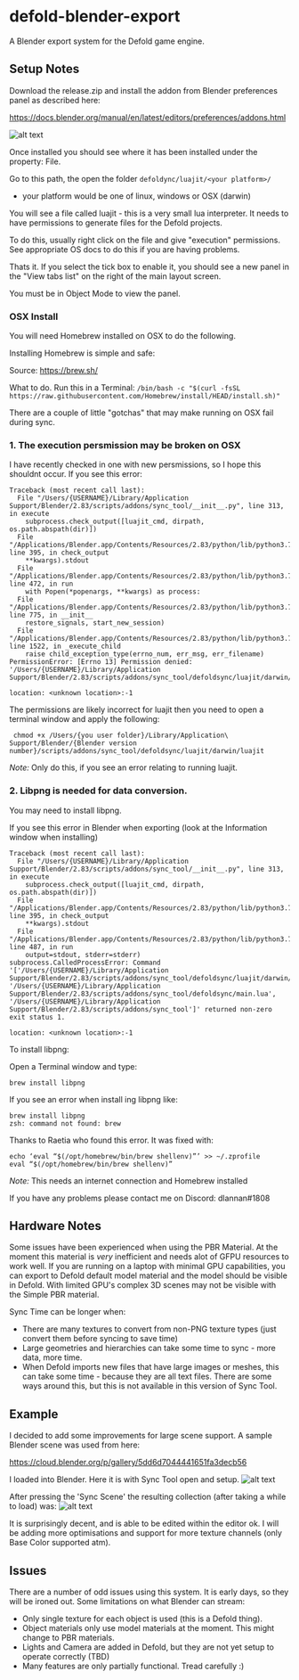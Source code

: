# defold-blender-export
A Blender export system for the Defold game engine.

## Setup Notes
Download the release.zip and install the addon from Blender preferences panel as described here:

https://docs.blender.org/manual/en/latest/editors/preferences/addons.html

![alt text](https://raw.githubusercontent.com/dlannan/defold-blender-export/main/images/sync-tool-2022-02-22_17-54.png)

Once installed you should see where it has been installed under the property: File.

Go to this path, the open the folder ```defoldync/luajit/<your platform>/```
- your platform would be one of linux, windows or OSX (darwin)

You will see a file called luajit - this is a very small lua interpreter. It needs to have permissions to generate files for the Defold projects.

To do this, usually right click on the file and give "execution" permissions. See appropriate OS docs to do this if you are having problems.

Thats it. If you select the tick box to enable it, you should see a new panel in the "View tabs list" on the right of the main layout screen.

You must be in Object Mode to view the panel.   

### OSX Install

You will need Homebrew installed on OSX to do the following. 

Installing Homebrew is simple and safe:

Source: https://brew.sh/

What to do. Run this in a Terminal: 
```/bin/bash -c "$(curl -fsSL https://raw.githubusercontent.com/Homebrew/install/HEAD/install.sh)"```

There are a couple of little "gotchas" that may make running on OSX fail during sync. 
### 1. The execution persmission may be broken on OSX 

I have recently checked in one with new persmissions, so I hope this shouldnt occur.
If you see this error:
```
Traceback (most recent call last):
  File "/Users/{USERNAME}/Library/Application Support/Blender/2.83/scripts/addons/sync_tool/__init__.py", line 313, in execute
    subprocess.check_output([luajit_cmd, dirpath, os.path.abspath(dir)])
  File "/Applications/Blender.app/Contents/Resources/2.83/python/lib/python3.7/subprocess.py", line 395, in check_output
    **kwargs).stdout
  File "/Applications/Blender.app/Contents/Resources/2.83/python/lib/python3.7/subprocess.py", line 472, in run
    with Popen(*popenargs, **kwargs) as process:
  File "/Applications/Blender.app/Contents/Resources/2.83/python/lib/python3.7/subprocess.py", line 775, in __init__
    restore_signals, start_new_session)
  File "/Applications/Blender.app/Contents/Resources/2.83/python/lib/python3.7/subprocess.py", line 1522, in _execute_child
    raise child_exception_type(errno_num, err_msg, err_filename)
PermissionError: [Errno 13] Permission denied: '/Users/{USERNAME}/Library/Application Support/Blender/2.83/scripts/addons/sync_tool/defoldsync/luajit/darwin/luajit'

location: <unknown location>:-1
```

The permissions are likely incorrect for luajit then you need to open a terminal window and apply the following:

``` chmod +x /Users/{you user folder}/Library/Application\ Support/Blender/{Blender version number}/scripts/addons/sync_tool/defoldsync/luajit/darwin/luajit```

*Note:* Only do this, if you see an error relating to running luajit.

### 2. Libpng is needed for data conversion. 

You may need to install libpng. 

If you see this error in Blender when exporting (look at the Information window when installing)
```
Traceback (most recent call last):
  File "/Users/{USERNAME}/Library/Application Support/Blender/2.83/scripts/addons/sync_tool/__init__.py", line 313, in execute
    subprocess.check_output([luajit_cmd, dirpath, os.path.abspath(dir)])
  File "/Applications/Blender.app/Contents/Resources/2.83/python/lib/python3.7/subprocess.py", line 395, in check_output
    **kwargs).stdout
  File "/Applications/Blender.app/Contents/Resources/2.83/python/lib/python3.7/subprocess.py", line 487, in run
    output=stdout, stderr=stderr)
subprocess.CalledProcessError: Command '['/Users/{USERNAME}/Library/Application Support/Blender/2.83/scripts/addons/sync_tool/defoldsync/luajit/darwin/luajit', '/Users/{USERNAME}/Library/Application Support/Blender/2.83/scripts/addons/sync_tool/defoldsync/main.lua', '/Users/{USERNAME}/Library/Application Support/Blender/2.83/scripts/addons/sync_tool']' returned non-zero exit status 1.

location: <unknown location>:-1
```

To install libpng:

Open a Terminal window and type:

```brew install libpng```

If you see an error when install ing libpng like:
```
brew install libpng
zsh: command not found: brew
```

Thanks to Raetia who found this error. It was fixed with:
```
echo ‘eval “$(/opt/homebrew/bin/brew shellenv)”’ >> ~/.zprofile
eval “$(/opt/homebrew/bin/brew shellenv)”
```

*Note:* This needs an internet connection and Homebrew installed

If you have any problems please contact me on Discord: dlannan#1808

## Hardware Notes
Some issues have been experienced when using the PBR Material. At the moment this material is _very_ inefficient and needs alot of GFPU resources to work well. If you are running on a laptop with minimal GPU capabilities, you can export to Defold default model material and the model should be visible in Defold. With limited GPU's complex 3D scenes may not be visible with the Simple PBR material.

Sync Time can be longer when:
- There are many textures to convert from non-PNG texture types (just convert them before syncing to save time)
- Large geometries and hierarchies can take some time to sync - more data, more time.
- When Defold imports new files that have large images or meshes, this can take some time - because they are all text files. There are some ways around this, but this is not available in this version of Sync Tool. 

## Example
I decided to add some improvements for large scene support. A sample Blender scene was used from here:

https://cloud.blender.org/p/gallery/5dd6d7044441651fa3decb56

I loaded into Blender. Here it is with Sync Tool open and setup. 
![alt text](https://raw.githubusercontent.com/dlannan/defold-blender-export/main/images/sync-tool-2021-12-30_22-19.png)

After pressing the 'Sync Scene' the resulting collection (after taking a while to load) was:
![alt text](https://raw.githubusercontent.com/dlannan/defold-blender-export/main/images/sync-tool-2021-12-30_22-20.png)

It is surprisingly decent, and is able to be edited within the editor ok. 
I will be adding more optimisations and support for more texture channels (only Base Color supported atm).

## Issues
There are a number of odd issues using this system. It is early days, so they will be ironed out. 
Some limitations on what Blender can stream:
- Only single texture for each object is used (this is a Defold thing).
- Object materials only use model materials at the moment. This might change to PBR materials.
- Lights and Camera are added in Defold, but they are not yet setup to operate correctly (TBD)
- Many features are only partially functional. Tread carefully :)


